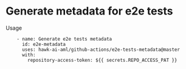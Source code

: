 # Generate metadata for e2e tests
Usage
```
    - name: Generate e2e tests metadata
      id: e2e-metadata
      uses: hawk-ai-aml/github-actions/e2e-tests-metadata@master
      with:
        repository-access-token: ${{ secrets.REPO_ACCESS_PAT }}

```
